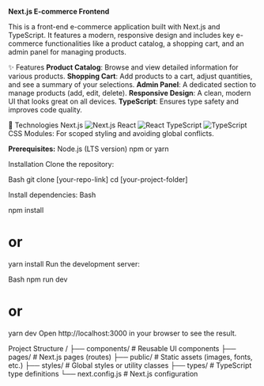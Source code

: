 **Next.js E-commerce Frontend**

This is a front-end e-commerce application built with Next.js and TypeScript. 
It features a modern, responsive design and includes key e-commerce functionalities like a product catalog, a shopping cart, and an admin panel for managing products.

✨ Features
**Product Catalog**: Browse and view detailed information for various products.
**Shopping Cart**: Add products to a cart, adjust quantities, and see a summary of your selections.
**Admin Panel**: A dedicated section to manage products (add, edit, delete).
**Responsive Design**: A clean, modern UI that looks great on all devices.
**TypeScript**: Ensures type safety and improves code quality.

🚀 Technologies
Next.js <img src="https://img.shields.io/badge/next.js-000000?style=for-the-badge&logo=next.js&logoColor=white" alt="Next.js">
React <img src="https://img.shields.io/badge/react-%2320232a.svg?style=for-the-badge&logo=react&logoColor=%2361DAFB" alt="React">
TypeScript <img src="https://img.shields.io/badge/typescript-%23007ACC.svg?style=for-the-badge&logo=typescript&logoColor=white" alt="TypeScript">
CSS Modules: For scoped styling and avoiding global conflicts.

**Prerequisites:**
Node.js (LTS version)
npm or yarn

Installation
Clone the repository:

Bash
git clone [your-repo-link]
cd [your-project-folder]

Install dependencies:
Bash

npm install
# or
yarn install
Run the development server:

Bash
npm run dev
# or
yarn dev
Open http://localhost:3000 in your browser to see the result.

Project Structure
/
├── components/          # Reusable UI components
├── pages/               # Next.js pages (routes)
├── public/              # Static assets (images, fonts, etc.)
├── styles/              # Global styles or utility classes
├── types/               # TypeScript type definitions
└── next.config.js       # Next.js configuration

